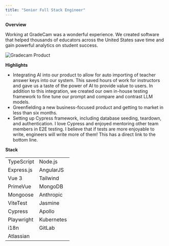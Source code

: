 ```yaml
---
title: "Senior Full Stack Engineer"
---
```

**Overview**

Working at GradeCam was a wonderful experience. We created software that helped thousands of educators across the United States save time and gain powerful analytics on student success.

![Gradecam Product](/img/work-experience/gradecam/gradecam-analytics.png)

**Highlights** 

- Integrating AI into our product to allow for auto importing of teacher answer keys into our system. This saved hours of work for instructors and gave us a taste of the power of AI to provide value to users. In addition to this integration, we created our own in-house testing framework to fine tune our prompt and compare and contrast LLM models. 
- Greenfielding a new business-focused product and getting to market in less than six months.
- Setting up Cypress framework, including database seeding, teardown, and authentication. I love Cypress and enjoyed mentoring other team members in E2E testing. I believe that if tests are more enjoyable to write, engineers will write more of them! This has a direct link to the bottom line. 

**Stack**

|  |  |
| ----------- | ----------- |
| TypeScript | Node.js |
| Express.js | AngularJS |
| Vue 3 | Tailwind |
| PrimeVue | MongoDB |
| Mongoose | Anthropic |
| ViteTest | Jasmine |
| Cypress | Apollo |
| Playwright | Kubernetes |
| i18n | GitLab |
| Atlassian | |